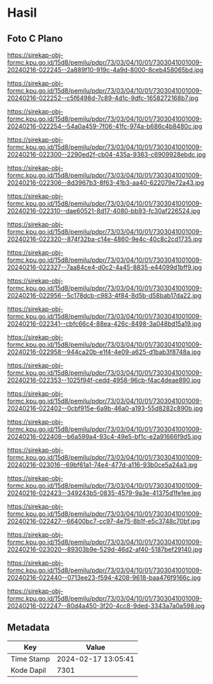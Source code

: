 # Hasil

## Foto C Plano

https://sirekap-obj-formc.kpu.go.id/15d8/pemilu/pdpr/73/03/04/10/01/7303041001009-20240216-022245--2a889f10-919c-4a9d-8000-8ceb458065bd.jpg

https://sirekap-obj-formc.kpu.go.id/15d8/pemilu/pdpr/73/03/04/10/01/7303041001009-20240216-022252--c5f6498d-7c89-4d1c-9dfc-1658272168b7.jpg

https://sirekap-obj-formc.kpu.go.id/15d8/pemilu/pdpr/73/03/04/10/01/7303041001009-20240216-022254--54a0a459-7f06-41fc-974a-b686c4b8480c.jpg

https://sirekap-obj-formc.kpu.go.id/15d8/pemilu/pdpr/73/03/04/10/01/7303041001009-20240216-022300--2290ed2f-cb04-435a-9363-c6909928ebdc.jpg

https://sirekap-obj-formc.kpu.go.id/15d8/pemilu/pdpr/73/03/04/10/01/7303041001009-20240216-022306--8d3967b3-8f63-41b3-aa40-622079e72a43.jpg

https://sirekap-obj-formc.kpu.go.id/15d8/pemilu/pdpr/73/03/04/10/01/7303041001009-20240216-022310--dae60521-8d17-4080-bb93-fc30af226524.jpg

https://sirekap-obj-formc.kpu.go.id/15d8/pemilu/pdpr/73/03/04/10/01/7303041001009-20240216-022320--874f32ba-c14e-4860-9e4c-40c8c2cd1735.jpg

https://sirekap-obj-formc.kpu.go.id/15d8/pemilu/pdpr/73/03/04/10/01/7303041001009-20240216-022327--7aa84ce4-d0c2-4a45-8835-e44099d1bff9.jpg

https://sirekap-obj-formc.kpu.go.id/15d8/pemilu/pdpr/73/03/04/10/01/7303041001009-20240216-022956--5c178dcb-c983-4f84-8d5b-d58bab17da22.jpg

https://sirekap-obj-formc.kpu.go.id/15d8/pemilu/pdpr/73/03/04/10/01/7303041001009-20240216-022341--cbfc66c4-88ea-426c-8498-3a048bd15a19.jpg

https://sirekap-obj-formc.kpu.go.id/15d8/pemilu/pdpr/73/03/04/10/01/7303041001009-20240216-022958--944ca20b-e1f4-4e09-a625-d1bab3f8748a.jpg

https://sirekap-obj-formc.kpu.go.id/15d8/pemilu/pdpr/73/03/04/10/01/7303041001009-20240216-022353--1025f94f-cedd-4958-96cb-f4ac4deae890.jpg

https://sirekap-obj-formc.kpu.go.id/15d8/pemilu/pdpr/73/03/04/10/01/7303041001009-20240216-022402--0cbf915e-6a9b-46a0-a193-55d8282c890b.jpg

https://sirekap-obj-formc.kpu.go.id/15d8/pemilu/pdpr/73/03/04/10/01/7303041001009-20240216-022408--b6a599a4-93c4-49e5-bf1c-e2a91666f9d5.jpg

https://sirekap-obj-formc.kpu.go.id/15d8/pemilu/pdpr/73/03/04/10/01/7303041001009-20240216-023016--69bf61a1-74e4-477d-a116-93b0ce5a24a3.jpg

https://sirekap-obj-formc.kpu.go.id/15d8/pemilu/pdpr/73/03/04/10/01/7303041001009-20240216-022423--349243b5-0835-4579-9a3e-41375d1fe1ee.jpg

https://sirekap-obj-formc.kpu.go.id/15d8/pemilu/pdpr/73/03/04/10/01/7303041001009-20240216-022427--66400bc7-cc97-4e75-8b1f-e5c3748c70bf.jpg

https://sirekap-obj-formc.kpu.go.id/15d8/pemilu/pdpr/73/03/04/10/01/7303041001009-20240216-023020--89303b9e-529d-46d2-af40-5187bef29140.jpg

https://sirekap-obj-formc.kpu.go.id/15d8/pemilu/pdpr/73/03/04/10/01/7303041001009-20240216-022440--0713ee23-f594-4208-9618-baa476f9166c.jpg

https://sirekap-obj-formc.kpu.go.id/15d8/pemilu/pdpr/73/03/04/10/01/7303041001009-20240216-022247--80d4a450-3f20-4cc8-9ded-3343a7a0a598.jpg


## Metadata

| Key        | Value               |
| ---------- | ------------------- |
| Time Stamp | 2024-02-17 13:05:41 |
| Kode Dapil | 7301                |



